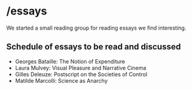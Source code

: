 # /essays
We started a small reading group for reading essays we find interesting.

## Schedule of essays to be read and discussed

* Georges Bataille: The Notion of Expenditure
* Laura Mulvey: Visual Pleasure and Narrative Cinema 
* Gilles Deleuze: Postscript on the Societies of Control
* Matilde Marcolli: Science as Anarchy



